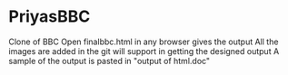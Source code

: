 # PriyasBBC
Clone of BBC
Open finalbbc.html in any browser gives the output 
All the images are added in the git will support in getting the designed output
A sample of the output is pasted in "output of html.doc"
